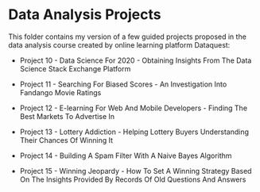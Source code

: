 # Data Analysis Projects

This folder contains my version of a few guided projects proposed in the data analysis course created by online learning platform Dataquest:

- Project 10 - Data Science For 2020 - Obtaining Insights From The Data Science Stack Exchange Platform


- Project 11 - Searching For Biased Scores - An Investigation Into Fandango Movie Ratings


- Project 12 - E-learning For Web And Mobile Developers - Finding The Best Markets To Advertise In


- Project 13 - Lottery Addiction - Helping Lottery Buyers Understanding Their Chances Of Winning It


- Project 14 - Building A Spam Filter With A Naive Bayes Algorithm


- Project 15 - Winning Jeopardy - How To Set A Winning Strategy Based On The Insights Provided By Records Of Old Questions And Answers